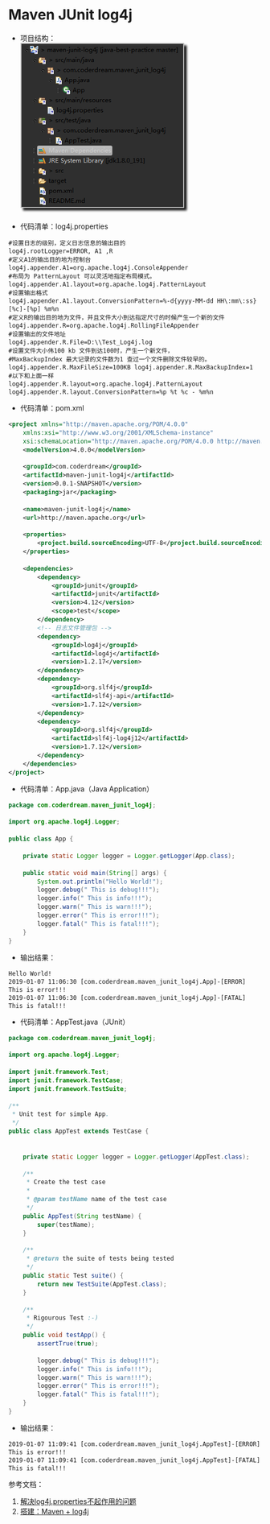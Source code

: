 # Maven JUnit log4j


- 项目结构：                                                                                                                                                                                                   
![](images/01_Project_Structure.png)

- 代码清单：log4j.properties
```
#设置日志的级别，定义日志信息的输出目的
log4j.rootLogger=ERROR, A1 ,R
#定义A1的输出目的地为控制台
log4j.appender.A1=org.apache.log4j.ConsoleAppender
#布局为 PatternLayout 可以灵活地指定布局模式。
log4j.appender.A1.layout=org.apache.log4j.PatternLayout
#设置输出格式
log4j.appender.A1.layout.ConversionPattern=%-d{yyyy-MM-dd HH\:mm\:ss} [%c]-[%p] %m%n
#定义R的输出目的地为文件，并且文件大小到达指定尺寸的时候产生一个新的文件
log4j.appender.R=org.apache.log4j.RollingFileAppender
#设置输出的文件地址
log4j.appender.R.File=D:\\Test_Log4j.log
#设置文件大小伟100 kb 文件到达100时，产生一个新文件，
#MaxBackupIndex 最大记录的文件数为1 查过一个文件删除文件较早的。
log4j.appender.R.MaxFileSize=100KB log4j.appender.R.MaxBackupIndex=1
#以下和上面一样
log4j.appender.R.layout=org.apache.log4j.PatternLayout
log4j.appender.R.layout.ConversionPattern=%p %t %c - %m%n
```

- 代码清单：pom.xml
```xml
<project xmlns="http://maven.apache.org/POM/4.0.0"
	xmlns:xsi="http://www.w3.org/2001/XMLSchema-instance"
	xsi:schemaLocation="http://maven.apache.org/POM/4.0.0 http://maven.apache.org/xsd/maven-4.0.0.xsd">
	<modelVersion>4.0.0</modelVersion>

	<groupId>com.coderdream</groupId>
	<artifactId>maven-junit-log4j</artifactId>
	<version>0.0.1-SNAPSHOT</version>
	<packaging>jar</packaging>

	<name>maven-junit-log4j</name>
	<url>http://maven.apache.org</url>

	<properties>
		<project.build.sourceEncoding>UTF-8</project.build.sourceEncoding>
	</properties>

	<dependencies>
		<dependency>
			<groupId>junit</groupId>
			<artifactId>junit</artifactId>
			<version>4.12</version>
			<scope>test</scope>
		</dependency>
		<!-- 日志文件管理包 -->
		<dependency>
			<groupId>log4j</groupId>
			<artifactId>log4j</artifactId>
			<version>1.2.17</version>
		</dependency>
		<dependency>
			<groupId>org.slf4j</groupId>
			<artifactId>slf4j-api</artifactId>
			<version>1.7.12</version>
		</dependency>
		<dependency>
			<groupId>org.slf4j</groupId>
			<artifactId>slf4j-log4j12</artifactId>
			<version>1.7.12</version>
		</dependency>
	</dependencies>
</project>
```

- 代码清单：App.java（Java Application）
```java
package com.coderdream.maven_junit_log4j;

import org.apache.log4j.Logger;

public class App {

	private static Logger logger = Logger.getLogger(App.class);
	
	public static void main(String[] args) {
		System.out.println("Hello World!");
		logger.debug(" This is debug!!!");
		logger.info(" This is info!!!");
		logger.warn(" This is warn!!!");
		logger.error(" This is error!!!");
		logger.fatal(" This is fatal!!!");
	}
}

```

- 输出结果：
```
Hello World!
2019-01-07 11:06:30 [com.coderdream.maven_junit_log4j.App]-[ERROR]  This is error!!!
2019-01-07 11:06:30 [com.coderdream.maven_junit_log4j.App]-[FATAL]  This is fatal!!!
```

- 代码清单：AppTest.java（JUnit）
```java
package com.coderdream.maven_junit_log4j;

import org.apache.log4j.Logger;

import junit.framework.Test;
import junit.framework.TestCase;
import junit.framework.TestSuite;

/**
 * Unit test for simple App.
 */
public class AppTest extends TestCase {
	

	private static Logger logger = Logger.getLogger(AppTest.class);
	
	/**
	 * Create the test case
	 *
	 * @param testName name of the test case
	 */
	public AppTest(String testName) {
		super(testName);
	}

	/**
	 * @return the suite of tests being tested
	 */
	public static Test suite() {
		return new TestSuite(AppTest.class);
	}

	/**
	 * Rigourous Test :-)
	 */
	public void testApp() {
		assertTrue(true);

		logger.debug(" This is debug!!!");
		logger.info(" This is info!!!");
		logger.warn(" This is warn!!!");
		logger.error(" This is error!!!");
		logger.fatal(" This is fatal!!!");
	}
}

```

- 输出结果：
```
2019-01-07 11:09:41 [com.coderdream.maven_junit_log4j.AppTest]-[ERROR]  This is error!!!
2019-01-07 11:09:41 [com.coderdream.maven_junit_log4j.AppTest]-[FATAL]  This is fatal!!!
```


参考文档：
1. [解决log4j.properties不起作用的问题](https://blog.csdn.net/l_degege/article/details/80201114)
2. [搭建：Maven + log4j](https://blog.csdn.net/u010975589/article/details/80886133)

